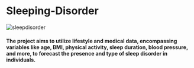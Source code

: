 # Sleeping-Disorder

![sleepdisorder](https://github.com/Anushka-sisodia/Sleeping-Disorder/assets/141212420/369dab03-4a88-41ea-ab7c-d0ad21da4ed9)

#### The project aims to utilize lifestyle and medical data, encompassing variables like age, BMI, physical activity, sleep duration, blood pressure, and more, to forecast the presence and type of sleep disorder in individuals.

